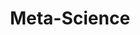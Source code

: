---
layout: research_project_post
title: Meta-Science
description: Meta-Science Projects
tag: 🔧
github_link:
dg_link: "https://dschnitzlervercel.vercel.app/digital-gardening/meta-science/"
---